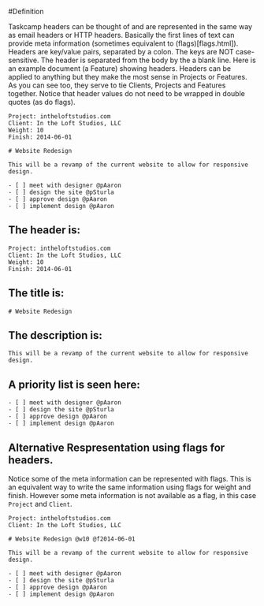 #Definition

Taskcamp headers can be thought of and are represented in the same way as email headers or HTTP headers.  Basically the first lines of text can provide meta information (sometimes equivalent to (flags)[flags.html]).  Headers are key/value pairs, separated by a colon.  The keys are NOT case-sensitive. The header is separated from the body by the a blank line.  Here is an example document (a Feature) showing headers.  Headers can be applied to anything but they make the most sense in Projects or Features.  As you can see too, they serve to tie Clients, Projects and Features together.  Notice that header values do not need to be wrapped in double quotes (as do flags).

    Project: intheloftstudios.com
    Client: In the Loft Studios, LLC
    Weight: 10
    Finish: 2014-06-01

    # Website Redesign

    This will be a revamp of the current website to allow for responsive design.

    - [ ] meet with designer @pAaron
    - [ ] design the site @pSturla
    - [ ] approve design @pAaron
    - [ ] implement design @pAaron

## The header is:

    Project: intheloftstudios.com
    Client: In the Loft Studios, LLC
    Weight: 10
    Finish: 2014-06-01

## The title is:

    # Website Redesign

## The description is:

    This will be a revamp of the current website to allow for responsive design.

## A priority list is seen here:

    - [ ] meet with designer @pAaron
    - [ ] design the site @pSturla
    - [ ] approve design @pAaron
    - [ ] implement design @pAaron

## Alternative Respresentation using flags for headers.

Notice some of the meta information can be represented with flags.  This is an equivalent way to write the same information using flags for weight and finish.  However some meta information is not available as a flag, in this case `Project` and `Client`.

    Project: intheloftstudios.com
    Client: In the Loft Studios, LLC

    # Website Redesign @w10 @f2014-06-01

    This will be a revamp of the current website to allow for responsive design.

    - [ ] meet with designer @pAaron
    - [ ] design the site @pSturla
    - [ ] approve design @pAaron
    - [ ] implement design @pAaron
